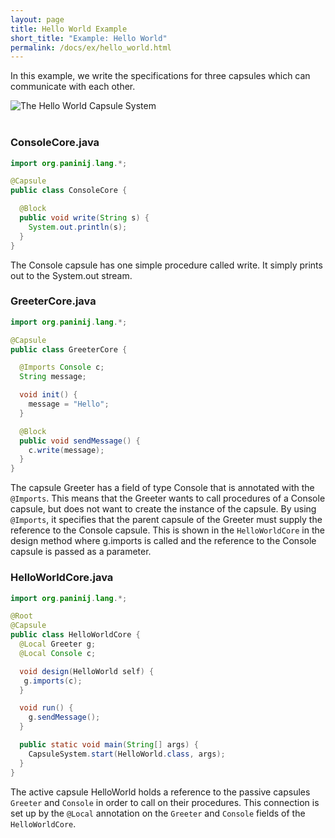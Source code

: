 ```yaml
---
layout: page
title: Hello World Example
short_title: "Example: Hello World"
permalink: /docs/ex/hello_world.html
---
```


In this example, we write the specifications for three capsules which can
communicate with each other.

<div class="row">
<div class="col-md-10 offset-md-1">
<img src="/img/hello_world_capsule_system.jpg"
     class="img-fluid"
     alt="The Hello World Capsule System">
</div>
</div>
<br />


### ConsoleCore.java

``` java
import org.paninij.lang.*;

@Capsule
public class ConsoleCore {

  @Block
  public void write(String s) {
    System.out.println(s);
  }
}
```

The Console capsule has one simple procedure called write. It simply prints out
to the System.out stream.

### GreeterCore.java

``` java
import org.paninij.lang.*;

@Capsule
public class GreeterCore {

  @Imports Console c;
  String message;

  void init() {
    message = "Hello";
  }

  @Block
  public void sendMessage() {
    c.write(message);
  }
}
```

The capsule Greeter has a field of type Console that is annotated with the
`@Imports`. This means that the Greeter wants to call procedures of a Console
capsule, but does not want to create the instance of the capsule. By using
`@Imports`, it specifies that the parent capsule of the Greeter must supply the
reference to the Console capsule. This is shown in the `HelloWorldCore` in the
design method where g.imports is called and the reference to the Console capsule
is passed as a parameter.

### HelloWorldCore.java

``` java
import org.paninij.lang.*;

@Root
@Capsule
public class HelloWorldCore {
  @Local Greeter g;
  @Local Console c;

  void design(HelloWorld self) {
   g.imports(c);
  }

  void run() {
    g.sendMessage();
  }

  public static void main(String[] args) {
    CapsuleSystem.start(HelloWorld.class, args);
  }
}
```

The active capsule HelloWorld holds a reference to the passive capsules
`Greeter` and `Console` in order to call on their procedures. This connection is
set up by the `@Local` annotation on the `Greeter` and `Console` fields of the
`HelloWorldCore`.
